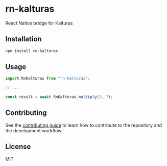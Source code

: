 # rn-kalturas

React Native bridge for Kalturas

## Installation

```sh
npm install rn-kalturas
```

## Usage

```js
import RnKalturas from "rn-kalturas";

// ...

const result = await RnKalturas.multiply(3, 7);
```

## Contributing

See the [contributing guide](CONTRIBUTING.md) to learn how to contribute to the repository and the development workflow.

## License

MIT
